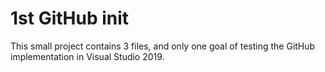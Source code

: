 # 1st GitHub init
This small project contains 3 files, and only one goal of testing the GitHub implementation in Visual Studio 2019.
